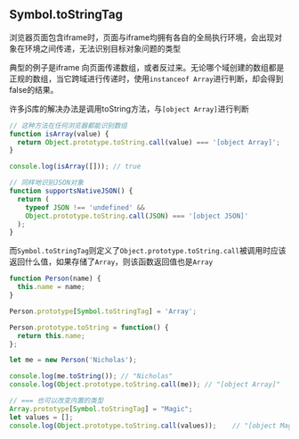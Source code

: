 
## Symbol.toStringTag
浏览器页面包含iframe时，页面与iframe均拥有各自的全局执行环境，会出现对象在环境之间传递，无法识别目标对象问题的类型

典型的例子是iframe 向页面传递数组，或者反过来。无论哪个域创建的数组都是正规的数组，当它跨域进行传递时，使用`instanceof Array`进行判断，却会得到false的结果。

许多jS库的解决办法是调用toString方法，与`[object Array]`进行判断

```js
// 这种方法在任何浏览器都能识别数组
function isArray(value) {
  return Object.prototype.toString.call(value) === '[object Array]';
}

console.log(isArray([])); // true

// 同样地识别JSON对象
function supportsNativeJSON() {
  return (
    typeof JSON !== 'undefined' &&
    Object.prototype.toString.call(JSON) === '[object JSON]'
  );
}
```

而`Symbol.toStringTag`则定义了`Object.prototype.toString.call`被调用时应该返回什么值，如果存储了`Array`，则该函数返回值也是`Array`

```js
function Person(name) {
  this.name = name;
}

Person.prototype[Symbol.toStringTag] = 'Array';

Person.prototype.toString = function() {
  return this.name;
};

let me = new Person('Nicholas');

console.log(me.toString()); // "Nicholas"
console.log(Object.prototype.toString.call(me)); // "[object Array]"

// === 也可以改变内置的类型
Array.prototype[Symbol.toStringTag] = "Magic";
let values = [];
console.log(Object.prototype.toString.call(values));    // "[object Magic]"
```